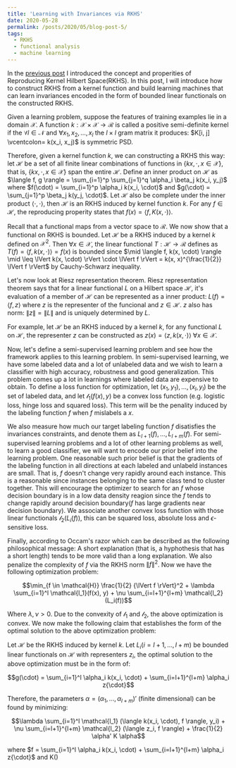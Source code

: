 ```yaml
---
title: 'Learning with Invariances via RKHS'
date: 2020-05-28
permalink: /posts/2020/05/blog-post-5/
tags:
  - RKHS
  - functional analysis
  - machine learning
---
```


In the [previous post](https://zetongqi.github.io/posts/2020/05/blog-post-4/) I introduced the concept and properities of Reproducing Kernel Hilbert Space(RKHS). In this post, I will introduce how to construct RKHS from a kernel function and build learning machines that can learn invariances encoded in the form of bounded linear functionals on the constructed RKHS.

Given a learning problem, suppose the features of training examples lie in a domain $\mathcal{X}$. A function $k: \mathcal{X} \times \mathcal{X} \to \mathcal{R}$ is called a positive semi-definite kernel if the $\forall l \in \mathcal{N}$ and $\forall x_1, x_2, \dots, x_l$ the $l \times l$ gram matrix it produces: $K[i, j] \vcentcolon= k(x_i, x_j)$ is symmetric PSD.

Therefore, given a kernel function $k$, we can constructing a RKHS this way: let $\mathcal{H}$ be a set of all finite linear combinations of functions in $\{ k{x, \cdot}, x \in \mathcal{X} \}$, that is, $\{ k{x, \cdot}, x \in \mathcal{X} \}$ span the entire $\mathcal{H}$. Define an inner product on $\mathcal{H}$ as $\langle f, g \rangle = \sum_{i=1}^p \sum_{j=1}^q \alpha_i \beta_j k(x_i, y_j)$ where $f(\cdot) = \sum_{i=1}^p \alpha_i k(x_i, \cdot)$ and $g(\cdot) = \sum_{j=1}^p \beta_j k(y_j, \cdot)$. Let $\mathcal{H}$ also be complete under the inner product $\langle \cdot, \cdot \rangle$, then $\mathcal{H}$ is an RKHS induced by kernel function $k$. For any $f \in \mathcal{H}$, the reproducing properity states that $f(x) = \langle f, K(x, \cdot) \rangle$.

Recall that a functional maps from a vector space to $\mathcal{R}$. We now show that a functional on RKHS is bounded. Let $\mathcal{H}$ be a RKHS induced by a kernel $k$ defined on $\mathcal{X}^2$. Then $\forall x \in \mathcal{X}$, the linear functional $T: \mathcal{H} \to \mathcal{R}$ defines as $T(f) = \langle f, k(x, \cdot) \rangle = f(x)$ is bounded since $\mid \langle f, k(x, \cdot) \rangle \mid \leq \lVert k(x, \cdot) \rVert \cdot \lVert f \rVert = k(x, x)^{\frac{1}{2}} \lVert f \rVert$ by Cauchy-Schwarz inequality.

Let's now look at Riesz representation theorem. Riesz representation theorem says that for a linear functional $L$ on a Hilbert space $\mathcal{H}$, it's evaluation of a member of $\mathcal{H}$ can be represented as a inner product: $L(f) = \langle f, z \rangle$ where $z$ is the representer of the funcional and $z \in \mathcal{H}$. $z$ also has norm: $\lVert z \rVert = \lVert L \rVert$ and is uniquely determined by $L$.

For example, let $\mathcal{H}$ be an RKHS induced by a kernel $k$, for any functional $L$ on $\mathcal{H}$, the representer $z$ can be constructed as $z(x) = \langle z, k(x, \cdot) \rangle$ $\forall x \in \mathcal{X}$.

Now, let's define a semi-supervised learning problem and see how the framework applies to this learning problem. In semi-supervised learning, we have some labeled data and a lot of unlabeled data and we wish to learn a classifier with high accuracy, robustness and good generalization. This problem comes up a lot in learnings where labeled data are expensive to obtain. To define a loss function for optimization, let $(x_1, y_1), \dots, (x_l, y_l)$ be the set of labeled data, and let $\mathcal{l_1}(f(x), y)$ be a convex loss function (e.g. logistic loss, hinge loss and squared loss). This term will be the penality induced by the labeling function $f$ when $f$ mislabels a $x$.

We also measure how much our target labeling function $f$ disatisfies the invariances constraints, and denote them as $L_{l+1}(f), \dots, L_{l+m}(f)$. For semi-supervised learning problems and a lot of other learning problems as well, to learn a good classifier, we will want to encode our prior belief into the learning problem. One reasonable such prior belief is that the gradients of the labeling function in all directions at each labeled and unlabeld instances are small. That is, $f$ doesn't change very rapidly around each instance. This is a reasonable since instances belonging to the same class tend to cluster together. This will encourage the optimizer to search for an $f$ whose decision boundary is in a low data density reagion since the $f$ tends to change rapidly around decision boundary($f$ has large gradients near decision boundary). We associate another convex loss function with those linear functionals $\mathcal{l_2}(L_i(f))$, this can be squared loss, absolute loss and $\epsilon$-sensitive loss.

Finally, according to Occam's razor which can be described as the following philosophical message: A short explanation (that is, a hyphothesis that has a short length) tends to be more valid than a long explanation. We also penalize the complexity of $f$ via the RKHS norm ${\lVert f \rVert}^2$. Now we have the following optimization problem:

$$\min_{f \in \mathcal{H}} \frac{1}{2} {\lVert f \rVert}^2 + \lambda \sum_{i=1}^l \mathcal{l_1}(f(x), y) + \nu \sum_{i=l+1}^{l+m} \mathcal{l_2}(L_i(f))$$

Where $\lambda, \nu > 0$. Due to the convexity of $\mathcal{l_1}$ and $\mathcal{l_2}$, the above optimization is convex. We now make the following claim that establishes the form of the optimal solution to the above optimization problem:

Let $\mathcal{H}$ be the RKHS induced by kernel $k$. Let $L_i (i=l+1, \dots, l+m)$ be bounded linear functionals on $\mathcal{H}$ with representers $z_i$, the optimal solution to the above optimization must be in the form of:

$$g(\cdot) = \sum_{i=1}^l \alpha_i k(x_i, \cdot) + \sum_{i=l+1}^{l+m} \alpha_i z{\cdot}$$

Therefore, the parameters $\alpha = (\alpha_1, \dots, \alpha_{l+m})'$ (finite dimensional) can be found by minimizing:

$$\lambda \sum_{i=1}^l \mathcal{l_1} (\langle k(x_i, \cdot), f \rangle, y_i) + \nu \sum_{i=l+1}^{l+m} \mathcal{l_2} (\langle z_i, f \rangle) + \frac{1}{2} \alpha' K \alpha$$

where $f = \sum_{i=1}^l \alpha_i k(x_i, \cdot) + \sum_{i=l+1}^{l+m} \alpha_i z{\cdot}$ and K()


















